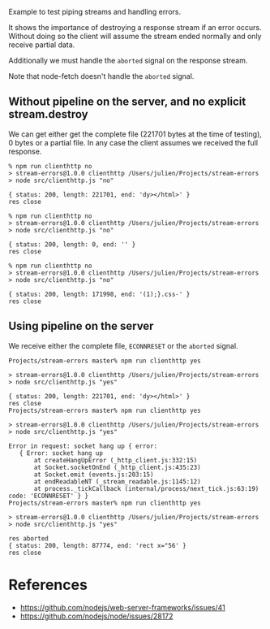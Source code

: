 Example to test piping streams and handling errors.

It shows the importance of destroying a response stream if an
error occurs. Without doing so the client will assume the stream ended
normally and only receive partial data.

Additionally we must handle the `aborted` signal on the response stream.

Note that node-fetch doesn't handle the `aborted` signal.

## Without pipeline on the server, and no explicit stream.destroy

We can get either get the complete file (221701 bytes at the time of testing), 0 bytes or a partial file. In any case the client assumes we received the full response.

```
% npm run clienthttp no
> stream-errors@1.0.0 clienthttp /Users/julien/Projects/stream-errors
> node src/clienthttp.js "no"

{ status: 200, length: 221701, end: 'dy></html>' }
res close

% npm run clienthttp no
> stream-errors@1.0.0 clienthttp /Users/julien/Projects/stream-errors
> node src/clienthttp.js "no"

{ status: 200, length: 0, end: '' }
res close

% npm run clienthttp no
> stream-errors@1.0.0 clienthttp /Users/julien/Projects/stream-errors
> node src/clienthttp.js "no"

{ status: 200, length: 171998, end: '(1);}.css-' }
res close
```

## Using pipeline on the server

We receive either the complete file, `ECONNRESET` or the `aborted` signal.

```
Projects/stream-errors master% npm run clienthttp yes

> stream-errors@1.0.0 clienthttp /Users/julien/Projects/stream-errors
> node src/clienthttp.js "yes"

{ status: 200, length: 221701, end: 'dy></html>' }
res close
Projects/stream-errors master% npm run clienthttp yes

> stream-errors@1.0.0 clienthttp /Users/julien/Projects/stream-errors
> node src/clienthttp.js "yes"

Error in request: socket hang up { error:
   { Error: socket hang up
       at createHangUpError (_http_client.js:332:15)
       at Socket.socketOnEnd (_http_client.js:435:23)
       at Socket.emit (events.js:203:15)
       at endReadableNT (_stream_readable.js:1145:12)
       at process._tickCallback (internal/process/next_tick.js:63:19) code: 'ECONNRESET' } }
Projects/stream-errors master% npm run clienthttp yes

> stream-errors@1.0.0 clienthttp /Users/julien/Projects/stream-errors
> node src/clienthttp.js "yes"

res aborted
{ status: 200, length: 87774, end: 'rect x="56' }
res close
```

# References

- https://github.com/nodejs/web-server-frameworks/issues/41
- https://github.com/nodejs/node/issues/28172
